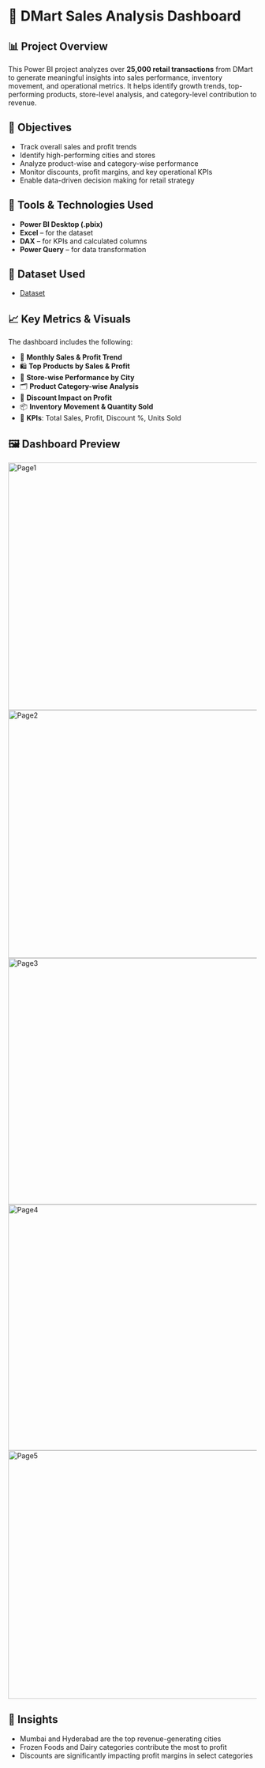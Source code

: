# 🛒 DMart Sales Analysis Dashboard

## 📊 Project Overview
This Power BI project analyzes over **25,000 retail transactions** from DMart to generate meaningful insights into sales performance, inventory movement, and operational metrics. It helps identify growth trends, top-performing products, store-level analysis, and category-level contribution to revenue.

## 🎯 Objectives
- Track overall sales and profit trends
- Identify high-performing cities and stores
- Analyze product-wise and category-wise performance
- Monitor discounts, profit margins, and key operational KPIs
- Enable data-driven decision making for retail strategy

## 🧰 Tools & Technologies Used
- **Power BI Desktop (.pbix)**
- **Excel** – for the dataset
- **DAX** – for KPIs and calculated columns
- **Power Query** – for data transformation

## 📂 Dataset Used
- <a href = "https://github.com/NehaBadole11/Power-BI-Projects/blob/main/Dmart_Dataset.csv">Dataset</a>

## 📈 Key Metrics & Visuals
The dashboard includes the following:
- 📅 **Monthly Sales & Profit Trend**
- 🛍️ **Top Products by Sales & Profit**
- 📍 **Store-wise Performance by City**
- 🗂️ **Product Category-wise Analysis**
- 💸 **Discount Impact on Profit**
- 📦 **Inventory Movement & Quantity Sold**
- 🎯 **KPIs**: Total Sales, Profit, Discount %, Units Sold

## 🖼️ Dashboard Preview
<img width="888" height="501" alt="Page1" src="https://github.com/user-attachments/assets/ce873d19-33bf-42e2-9aab-9973669dd51a" />
<img width="887" height="502" alt="Page2" src="https://github.com/user-attachments/assets/3c2e3de3-79e9-4c63-b6e5-0b560a836ec8" />
<img width="886" height="499" alt="Page3" src="https://github.com/user-attachments/assets/4d7e314a-77a0-4c14-b30b-35bd4fd7e251" />
<img width="883" height="498" alt="Page4" src="https://github.com/user-attachments/assets/a049fd17-db67-43e4-bb91-881cf8d028c3" />
<img width="887" height="503" alt="Page5" src="https://github.com/user-attachments/assets/2d9ece99-05e5-4942-9a52-e1584afb5a2c" />

## 📌 Insights
- Mumbai and Hyderabad are the top revenue-generating cities
- Frozen Foods and Dairy categories contribute the most to profit
- Discounts are significantly impacting profit margins in select categories
  








